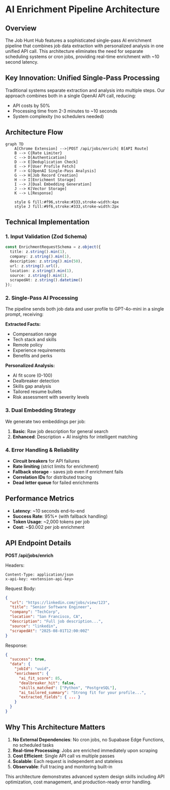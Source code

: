 # AI Enrichment Pipeline Architecture

## Overview

The Job Hunt Hub features a sophisticated single-pass AI enrichment pipeline that combines job data extraction with personalized analysis in one unified API call. This architecture eliminates the need for separate scheduling systems or cron jobs, providing real-time enrichment with ~10 second latency.

## Key Innovation: Unified Single-Pass Processing

Traditional systems separate extraction and analysis into multiple steps. Our approach combines both in a single OpenAI API call, reducing:
- API costs by 50%
- Processing time from 2-3 minutes to ~10 seconds
- System complexity (no schedulers needed)

## Architecture Flow

```mermaid
graph TD
    A[Chrome Extension] -->|POST /api/jobs/enrich| B[API Route]
    B --> C{Rate Limiter}
    C --> D[Authentication]
    D --> E[Deduplication Check]
    E --> F[User Profile Fetch]
    F --> G[OpenAI Single-Pass Analysis]
    G --> H[Job Record Creation]
    H --> I[Enrichment Storage]
    I --> J[Dual Embedding Generation]
    J --> K[Vector Storage]
    K --> L[Response]
    
    style G fill:#f96,stroke:#333,stroke-width:4px
    style J fill:#9f6,stroke:#333,stroke-width:2px
```

## Technical Implementation

### 1. Input Validation (Zod Schema)
```typescript
const EnrichmentRequestSchema = z.object({
  title: z.string().min(1),
  company: z.string().min(1),
  description: z.string().min(50),
  url: z.string().url(),
  location: z.string().min(1),
  source: z.string().min(1),
  scrapedAt: z.string().datetime()
});
```

### 2. Single-Pass AI Processing
The pipeline sends both job data and user profile to GPT-4o-mini in a single prompt, receiving:

**Extracted Facts:**
- Compensation range
- Tech stack and skills
- Remote policy
- Experience requirements
- Benefits and perks

**Personalized Analysis:**
- AI fit score (0-100)
- Dealbreaker detection
- Skills gap analysis
- Tailored resume bullets
- Risk assessment with severity levels

### 3. Dual Embedding Strategy
We generate two embeddings per job:
1. **Basic**: Raw job description for general search
2. **Enhanced**: Description + AI insights for intelligent matching

### 4. Error Handling & Reliability

- **Circuit breakers** for API failures
- **Rate limiting** (strict limits for enrichment)
- **Fallback storage** - saves job even if enrichment fails
- **Correlation IDs** for distributed tracing
- **Dead letter queue** for failed enrichments

## Performance Metrics

- **Latency**: ~10 seconds end-to-end
- **Success Rate**: 95%+ (with fallback handling)
- **Token Usage**: ~2,000 tokens per job
- **Cost**: ~$0.002 per job enrichment

## API Endpoint Details

**POST /api/jobs/enrich**

Headers:
```
Content-Type: application/json
x-api-key: <extension-api-key>
```

Request Body:
```json
{
  "url": "https://linkedin.com/jobs/view/123",
  "title": "Senior Software Engineer",
  "company": "TechCorp",
  "location": "San Francisco, CA",
  "description": "Full job description...",
  "source": "linkedin",
  "scrapedAt": "2025-08-01T12:00:00Z"
}
```

Response:
```json
{
  "success": true,
  "data": {
    "jobId": "uuid",
    "enrichment": {
      "ai_fit_score": 85,
      "dealbreaker_hit": false,
      "skills_matched": ["Python", "PostgreSQL"],
      "ai_tailored_summary": "Strong fit for your profile...",
      "extracted_fields": { ... }
    }
  }
}
```

## Why This Architecture Matters

1. **No External Dependencies**: No cron jobs, no Supabase Edge Functions, no scheduled tasks
2. **Real-time Processing**: Jobs are enriched immediately upon scraping
3. **Cost Efficient**: Single API call vs multiple passes
4. **Scalable**: Each request is independent and stateless
5. **Observable**: Full tracing and monitoring built-in

This architecture demonstrates advanced system design skills including API optimization, cost management, and production-ready error handling.